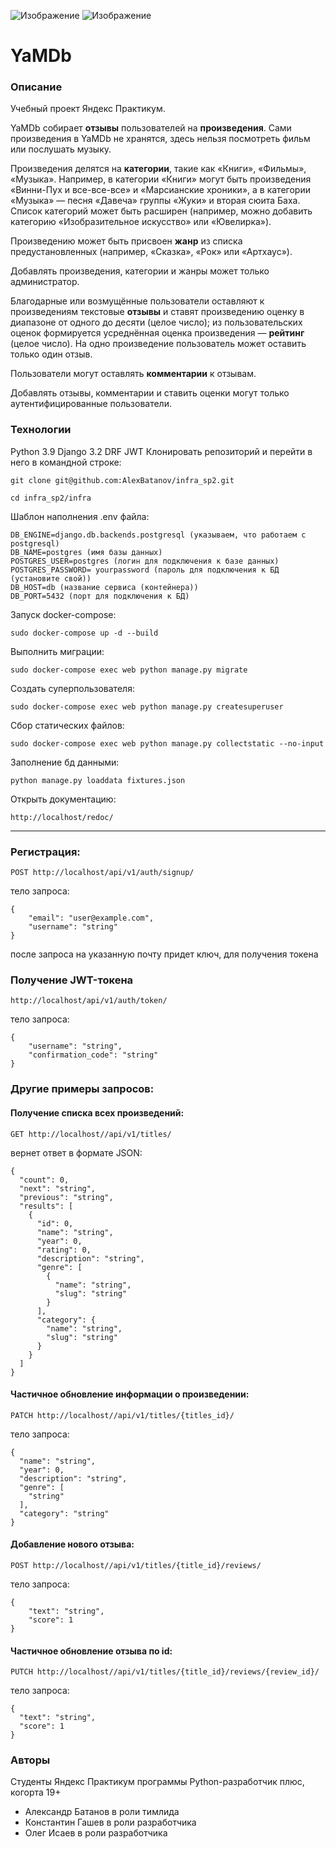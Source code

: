 ![Изображение](https://yastatic.net/q/logoaas/v2/Яндекс.svg?circle=white&color=fff&first=black) ![Изображение](https://yastatic.net/q/logoaas/v2/Практикум.svg?color=fff)

# YaMDb
### Описание
Учебный проект Яндекс Практикум.

YaMDb собирает **отзывы** пользователей на **произведения**. Сами произведения в YaMDb не хранятся, здесь нельзя посмотреть фильм или послушать музыку.

Произведения делятся на **категории**, такие как «Книги», «Фильмы», «Музыка». Например, в категории «Книги» могут быть произведения «Винни-Пух и все-все-все» и «Марсианские хроники», а в категории «Музыка» — песня «Давеча» группы «Жуки» и вторая сюита Баха. Список категорий может быть расширен (например, можно добавить категорию «Изобразительное искусство» или «Ювелирка»).

Произведению может быть присвоен **жанр** из списка предустановленных (например, «Сказка», «Рок» или «Артхаус»).

Добавлять произведения, категории и жанры может только администратор.

Благодарные или возмущённые пользователи оставляют к произведениям текстовые **отзывы** и ставят произведению оценку в диапазоне от одного до десяти (целое число); из пользовательских оценок формируется усреднённая оценка произведения — **рейтинг** (целое число). На одно произведение пользователь может оставить только один отзыв.

Пользователи могут оставлять **комментарии** к отзывам.

Добавлять отзывы, комментарии и ставить оценки могут только аутентифицированные пользователи.
### Технологии
Python 3.9
Django 3.2
DRF
JWT
Клонировать репозиторий и перейти в него в командной строке:

```
git clone git@github.com:AlexBatanov/infra_sp2.git
```

```
cd infra_sp2/infra
```

Шаблон наполнения .env файла:

```
DB_ENGINE=django.db.backends.postgresql (указываем, что работаем с postgresql)
DB_NAME=postgres (имя базы данных)
POSTGRES_USER=postgres (логин для подключения к базе данных)
POSTGRES_PASSWORD= yourpassword (пароль для подключения к БД (установите свой))
DB_HOST=db (название сервиса (контейнера))
DB_PORT=5432 (порт для подключения к БД)
```

Запуск docker-compose:

```
sudo docker-compose up -d --build 
```

Выполнить миграции:

```
sudo docker-compose exec web python manage.py migrate
```

Создать суперпользователя:

```
sudo docker-compose exec web python manage.py createsuperuser
```

Сбор статических файлов:

```
sudo docker-compose exec web python manage.py collectstatic --no-input
```

Заполнение бд данными:

```
python manage.py loaddata fixtures.json
```

Открыть документацию:

```
http://localhost/redoc/
```
***

### Регистрация:

```
POST http://localhost/api/v1/auth/signup/
```
тело запроса:
```
{
    "email": "user@example.com",
    "username": "string"
}
```
после запроса на указанную почту придет ключ, для получения токена

### Получение JWT-токена
```
http://localhost/api/v1/auth/token/
```
тело запроса:
```
{
    "username": "string",
    "confirmation_code": "string"
}
```
### Другие примеры запросов:


#### Получение списка всех произведений:

```
GET http://localhost//api/v1/titles/
```
вернет ответ в формате JSON:
```
{
  "count": 0,
  "next": "string",
  "previous": "string",
  "results": [
    {
      "id": 0,
      "name": "string",
      "year": 0,
      "rating": 0,
      "description": "string",
      "genre": [
        {
          "name": "string",
          "slug": "string"
        }
      ],
      "category": {
        "name": "string",
        "slug": "string"
      }
    }
  ]
}
```

#### Частичное обновление информации о произведении:

```
PATCH http://localhost//api/v1/titles/{titles_id}/
```
тело запроса:
```
{
  "name": "string",
  "year": 0,
  "description": "string",
  "genre": [
    "string"
  ],
  "category": "string"
}
```

#### Добавление нового отзыва:

```
POST http://localhost//api/v1/titles/{title_id}/reviews/
```
тело запроса:
```
{
    "text": "string",
    "score": 1
}
```

#### Частичное обновление отзыва по id:

```
PUTCH http://localhost//api/v1/titles/{title_id}/reviews/{review_id}/
```
тело запроса:
```
{
  "text": "string",
  "score": 1
}
```
### Авторы
Студенты Яндекс Практикум программы Python-разработчик плюс, когорта 19+
- Александр Батанов в роли тимлида
- Константин Гашев в роли разработчика
- Олег Исаев в роли разработчика
